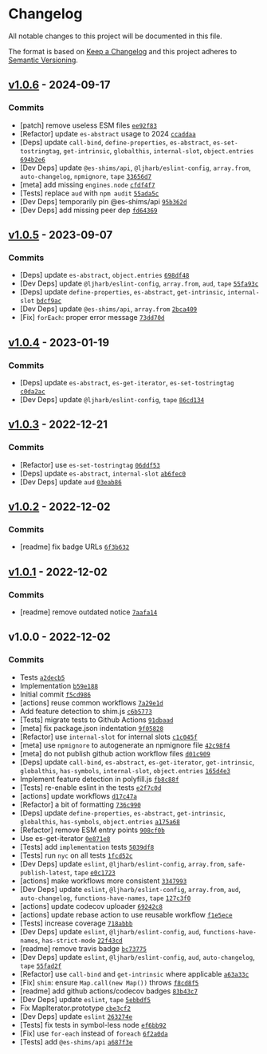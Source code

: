 # Changelog

All notable changes to this project will be documented in this file.

The format is based on [Keep a Changelog](https://keepachangelog.com/en/1.0.0/)
and this project adheres to [Semantic Versioning](https://semver.org/spec/v2.0.0.html).

## [v1.0.6](https://github.com/es-shims/Map/compare/v1.0.5...v1.0.6) - 2024-09-17

### Commits

- [patch] remove useless ESM files [`ee92f83`](https://github.com/es-shims/Map/commit/ee92f832010dcadfc7023747891f71d4616ae258)
- [Refactor] update `es-abstract` usage to 2024 [`ccaddaa`](https://github.com/es-shims/Map/commit/ccaddaa52728a488bf1ceb699d7145f117c19eb2)
- [Deps] update `call-bind`, `define-properties`, `es-abstract`, `es-set-tostringtag`, `get-intrinsic`, `globalthis`, `internal-slot`, `object.entries` [`694b2e6`](https://github.com/es-shims/Map/commit/694b2e63c9c323192c7574a24e9ac23ba57120c0)
- [Dev Deps] update `@es-shims/api`, `@ljharb/eslint-config`, `array.from`, `auto-changelog`, `npmignore`, `tape` [`33656d7`](https://github.com/es-shims/Map/commit/33656d7ff2808dd5dc8afe437368acc0fde96d3d)
- [meta] add missing `engines.node` [`cfdf4f7`](https://github.com/es-shims/Map/commit/cfdf4f75ce38eed94f6c15c096e8faf90bd448df)
- [Tests] replace `aud` with `npm audit` [`55ada5c`](https://github.com/es-shims/Map/commit/55ada5c0f9af9d3e48e40e59fb312201de58b7de)
- [Dev Deps] temporarily pin @es-shims/api [`95b362d`](https://github.com/es-shims/Map/commit/95b362d3377fb089ce93d8d925e54be5f64729ee)
- [Dev Deps] add missing peer dep [`fd64369`](https://github.com/es-shims/Map/commit/fd643692bf7f939b0a9ffc65e76681c9670987fc)

## [v1.0.5](https://github.com/es-shims/Map/compare/v1.0.4...v1.0.5) - 2023-09-07

### Commits

- [Deps] update `es-abstract`, `object.entries` [`698df48`](https://github.com/es-shims/Map/commit/698df48e176f09ba87032c964a3c3d39dbc5bd8a)
- [Dev Deps] update `@ljharb/eslint-config`, `array.from`, `aud`, `tape` [`55fa93c`](https://github.com/es-shims/Map/commit/55fa93c0ea2537ede361a39ab44e567b43969f17)
- [Deps] update `define-properties`, `es-abstract`, `get-intrinsic`, `internal-slot` [`bdcf9ac`](https://github.com/es-shims/Map/commit/bdcf9ac6de4e6a4dcfb1d7b5725377ce54c99332)
- [Dev Deps] update `@es-shims/api`, `array.from` [`2bca409`](https://github.com/es-shims/Map/commit/2bca4098cca3dfecc5ff432acaf5341f47fbd158)
- [Fix] `forEach`: proper error message [`73dd70d`](https://github.com/es-shims/Map/commit/73dd70dfecd568df1bda07930e1993812723fb13)

## [v1.0.4](https://github.com/es-shims/Map/compare/v1.0.3...v1.0.4) - 2023-01-19

### Commits

- [Deps] update `es-abstract`, `es-get-iterator`, `es-set-tostringtag` [`c0da2ac`](https://github.com/es-shims/Map/commit/c0da2acce7acce755fe76e7cb6d255148e1ec813)
- [Dev Deps] update `@ljharb/eslint-config`, `tape` [`86cd134`](https://github.com/es-shims/Map/commit/86cd134514362330d815ed57032ab053c94a3707)

## [v1.0.3](https://github.com/es-shims/Map/compare/v1.0.2...v1.0.3) - 2022-12-21

### Commits

- [Refactor] use `es-set-tostringtag` [`06ddf53`](https://github.com/es-shims/Map/commit/06ddf5363178a6a0e178af5cc29d0da615af99c4)
- [Deps] update `es-abstract`, `internal-slot` [`ab6fec0`](https://github.com/es-shims/Map/commit/ab6fec06fdc2c5d5a2ee263258dc61bfd185498c)
- [Dev Deps] update `aud` [`03eab86`](https://github.com/es-shims/Map/commit/03eab860ce3aa419852d16043c91f5e8a0f7623b)

## [v1.0.2](https://github.com/es-shims/Map/compare/v1.0.1...v1.0.2) - 2022-12-02

### Commits

- [readme] fix badge URLs [`6f3b632`](https://github.com/es-shims/Map/commit/6f3b6328a0505b8b742966133a8a5fb406b490b5)

## [v1.0.1](https://github.com/es-shims/Map/compare/v1.0.0...v1.0.1) - 2022-12-02

### Commits

- [readme] remove outdated notice [`7aafa14`](https://github.com/es-shims/Map/commit/7aafa14203e019a76c9de7838297d764969907a7)

## v1.0.0 - 2022-12-02

### Commits

- Tests [`a2decb5`](https://github.com/es-shims/Map/commit/a2decb574cc94ce2375a7c742e9a4e13aadc3abb)
- Implementation [`b59e188`](https://github.com/es-shims/Map/commit/b59e1881d2163f2398d4e252d36575fd2014a2d5)
- Initial commit [`f5cd986`](https://github.com/es-shims/Map/commit/f5cd986beee8089c36a740abe9d57b7bc1ac7553)
- [actions] reuse common workflows [`7a29e1d`](https://github.com/es-shims/Map/commit/7a29e1d4f11e0bff9ae8117598a8afd838e232f4)
- Add feature detection to shim.js [`c6b5773`](https://github.com/es-shims/Map/commit/c6b57730acf650bb8df8c82badbe2091b838ddec)
- [Tests] migrate tests to Github Actions [`91dbaad`](https://github.com/es-shims/Map/commit/91dbaad5b681b6efebc95d4ab9ddf4a2283675aa)
- [meta] fix package.json indentation [`9f05828`](https://github.com/es-shims/Map/commit/9f058287d4f52c2fa636e3e4cd4de3cfc79233fe)
- [Refactor] use `internal-slot` for internal slots [`c1c045f`](https://github.com/es-shims/Map/commit/c1c045fb632e8f38485b18b997568a7dc1a6c6a6)
- [meta] use `npmignore` to autogenerate an npmignore file [`42c98f4`](https://github.com/es-shims/Map/commit/42c98f4d26321c73718d3e5d99f7d765155472f5)
- [meta] do not publish github action workflow files [`d01c909`](https://github.com/es-shims/Map/commit/d01c909211b6d5187fa5d3bcadceeb7ad157caa2)
- [Deps] update `call-bind`, `es-abstract`, `es-get-iterator`, `get-intrinsic`, `globalthis`, `has-symbols`, `internal-slot`, `object.entries` [`165d4e3`](https://github.com/es-shims/Map/commit/165d4e37ca7bf27a2b837d9400775de986b34c88)
- Implement feature detection in polyfill.js [`fb8c88f`](https://github.com/es-shims/Map/commit/fb8c88feca0e8d656eac05503030033af9df9473)
- [Tests] re-enable eslint in the tests [`e2f7c0d`](https://github.com/es-shims/Map/commit/e2f7c0d846f408df2e5648d7dd30fe83d27910e6)
- [actions] update workflows [`d17c47a`](https://github.com/es-shims/Map/commit/d17c47a73464cf9be04b940dda68e612b1be8af7)
- [Refactor] a bit of formatting [`736c990`](https://github.com/es-shims/Map/commit/736c990d164ca50eaca143ec2afb4e1d95b79dec)
- [Deps] update `define-properties`, `es-abstract`, `get-intrinsic`, `globalthis`, `has-symbols`, `object.entries` [`a175a68`](https://github.com/es-shims/Map/commit/a175a68e0e8c9686f5db87f777ef8d9cd065db8c)
- [Refactor] remove ESM entry points [`908cf0b`](https://github.com/es-shims/Map/commit/908cf0b153a9aaa3bf119fa34611628d85013e74)
- Use es-get-iterator [`0e871e8`](https://github.com/es-shims/Map/commit/0e871e879b66d835e0ae27708e4ea7c151fb0f56)
- [Tests] add `implementation` tests [`5039df8`](https://github.com/es-shims/Map/commit/5039df80b4d1292ed00361df12503dc0ce41bece)
- [Tests] run `nyc` on all tests [`1fcd52c`](https://github.com/es-shims/Map/commit/1fcd52cf481aae127c94dbd9cd2daf2f45c547e4)
- [Dev Deps] update `eslint`, `@ljharb/eslint-config`, `array.from`, `safe-publish-latest`, `tape` [`e0c1723`](https://github.com/es-shims/Map/commit/e0c17232ccd4f9b43581e411caecb628a527198b)
- [actions] make workflows more consistent [`3347993`](https://github.com/es-shims/Map/commit/334799398d0420b38e9d11ee9439c20fcdea6f31)
- [Dev Deps] update `eslint`, `@ljharb/eslint-config`, `array.from`, `aud`, `auto-changelog`, `functions-have-names`, `tape` [`127c3f0`](https://github.com/es-shims/Map/commit/127c3f0c90f04cff5f39a027dd7bbaff0fd62adb)
- [actions] update codecov uploader [`69242c8`](https://github.com/es-shims/Map/commit/69242c8783ea3f72f899717ab779afab49ec8968)
- [actions] update rebase action to use reusable workflow [`f1e5ece`](https://github.com/es-shims/Map/commit/f1e5eceefb6ea9206ff24582438f30bea353c1a9)
- [Tests] increase coverage [`718abbb`](https://github.com/es-shims/Map/commit/718abbb90c70ddb8776e5bc409068fa8fbfca52f)
- [Dev Deps] update `eslint`, `@ljharb/eslint-config`, `aud`, `functions-have-names`, `has-strict-mode` [`22f43cd`](https://github.com/es-shims/Map/commit/22f43cd9d9a5607f24939d29ef9927d982060658)
- [readme] remove travis badge [`bc73775`](https://github.com/es-shims/Map/commit/bc73775725e4d77be8ea2869a2659bb7cc21636c)
- [Dev Deps] update `eslint`, `@ljharb/eslint-config`, `aud`, `auto-changelog`, `tape` [`55fad2f`](https://github.com/es-shims/Map/commit/55fad2fd19bec1e765864c940e865a29a49cf349)
- [Refactor] use `call-bind` and `get-intrinsic` where applicable [`a63a33c`](https://github.com/es-shims/Map/commit/a63a33c78af6fa811514367bb23a2ccd7848102d)
- [Fix] `shim`: ensure `Map.call(new Map())` throws [`f8cd8f5`](https://github.com/es-shims/Map/commit/f8cd8f549e6b62e34fda1a350526b1b5c30592ea)
- [readme] add github actions/codecov badges [`83b43c7`](https://github.com/es-shims/Map/commit/83b43c7d00fa6a09c23c5ea16c6e4902a7d91145)
- [Dev Deps] update `eslint`, `tape` [`5ebbdf5`](https://github.com/es-shims/Map/commit/5ebbdf5728ed55797c35cdfb4f4ecbb381413652)
- Fix MapIterator.prototype [`cbe3cf2`](https://github.com/es-shims/Map/commit/cbe3cf25752db8395c5c2c63ef410022b5433202)
- [Dev Deps] update `eslint` [`263274e`](https://github.com/es-shims/Map/commit/263274e541eb6d8928d29c4efa325e1f8227c44b)
- [Tests] fix tests in symbol-less node [`ef6bb92`](https://github.com/es-shims/Map/commit/ef6bb9230762d284529ea1eea2ddbbedb457d332)
- [Fix] use `for-each` instead of `foreach` [`6f2a0da`](https://github.com/es-shims/Map/commit/6f2a0dab6659d57314341a7a9d2965edcbfb4a91)
- [Tests] add `@es-shims/api` [`a687f3e`](https://github.com/es-shims/Map/commit/a687f3e88165a1e3d224f42dc52bcbf4e210b869)
